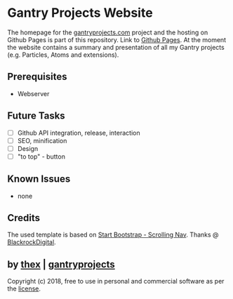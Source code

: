 # Gantry Projects Website
The homepage for the [gantryprojects.com](https://gantryprojects.com) project and the hosting on Github Pages is part of this repository. Link to [Github Pages](https://thexmanxyz.github.io/gantry-projects-website/). At the moment the website contains a summary and presentation of all my Gantry projects (e.g. Particles, Atoms and extensions).

## Prerequisites
* Webserver

## Future Tasks
- [ ] Github API integration, release, interaction
- [ ] SEO, minification
- [ ] Design
- [ ] "to top" - button

## Known Issues
* none

## Credits
The used template is based on [Start Bootstrap - Scrolling Nav](https://github.com/BlackrockDigital/startbootstrap-scrolling-nav). Thanks @ [BlackrockDigital](https://github.com/BlackrockDigital).

## by [thex](https://github.com/thexmanxyz) | [gantryprojects](https://gantryprojects.com)
Copyright (c) 2018, free to use in personal and commercial software as per the [license](/LICENSE.md).
